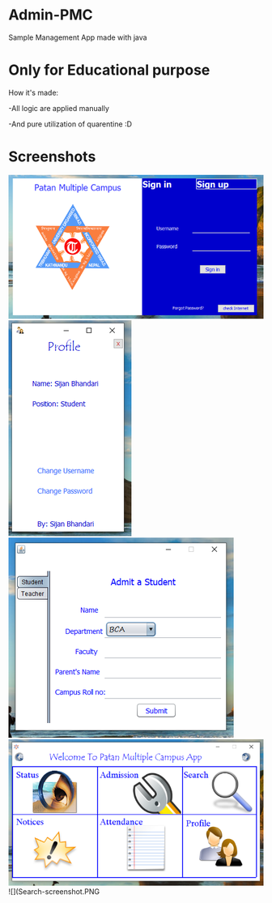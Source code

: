 # Admin-PMC
Sample Management App made with java
# Only for Educational purpose
How it's made:

-All logic are applied manually

-And pure utilization of quarentine :D
# Screenshots
![](login-screenshot.PNG)
![](Profile-screenshot.PNG)
![](Admission-screenshot.PNG)
![](Home-screenshot.PNG)
![](Search-screenshot.PNG
